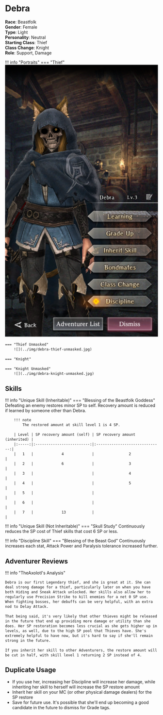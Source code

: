 # Debra

**Race**: Beastfolk  
**Gender**: Female  
**Type**: Light  
**Personality**: Neutral  
**Starting Class**: Thief  
**Class Change**: Knight  
**Role**: Support, Damage

!!! info "Portraits"
    === "Thief"
        ![](../img/debra-thief.png)

    === "Thief Unmasked"
        ![](../img/debra-thief-unmasked.jpg)

    === "Knight"

    === "Knight Unmasked"
        ![](../img/debra-knight-unmasked.jpg)

## Skills

!!! info "Unique Skill (Inheritable)"
    === "Blessing of the Beastfolk Goddess"
        Defeating an enemy restores minor SP to self. Recovery amount is reduced if learned by someone other than Debra.

        !!! note
            The restored amount at skill level 1 is 4 SP.

        | Level | SP recovery amount (self) | SP recovery amount (inherited) |
        |:-----:|:-------------------------:|:------------------------------:|
        |   1   |             4             |                2               |
        |   2   |             6             |                3               |
        |   3   |                           |                4               |
        |   4   |                           |                5               |
        |   5   |                           |                                |
        |   6   |                           |                                |
        |   7   |             13            |                                |

!!! info "Unique Skill (Not Inheritable)"
    === "Skull Study"
        Continuously reduces the SP cost of Thief skills that cost 6 SP or less.

!!! info "Discipline Skill"
    === "Blessing of the Beast God"
        Continuously increases each stat, Attack Power and Paralysis tolerance increased further.

## Adventurer Reviews

!!! info "TheAxolotl's Analysis"
    
    Debra is our first Legendary thief, and she is great at it. She can deal strong damage for a thief, particularly later on when you have both Hiding and Sneak Attack unlocked. Her skills also allow her to regularly use Precision Strike to kill enemies for a net 0 SP use. When fighting bosses, her debuffs can be very helpful, with an extra nod to Delay Attack.

    That being said, it's very likely that other thieves might be released in the future that end up providing more damage or utility than she does. Her SP restoration becomes less crucial as she gets higher up in levels, as well, due to the high SP pool that Thieves have. She's extremely helpful to have now, but it's hard to say if she'll remain strong in the future.

    If you inherit her skill to other Adventurers, the restore amount will be cut in half, with skill level 1 returning 2 SP instead of 4.

## Duplicate Usage

* If you use her, increasing her Discipline will increase her damage, while inheriting her skill to herself will increase the SP restore amount
* Inherit her skill on your MC (or other physical damage dealers) for the SP restore
* Save for future use. It's possible that she'll end up becoming a good candidate in the future to dismiss for Grade tags.